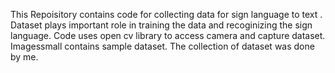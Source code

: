 This Repoisitory contains code for collecting data for sign language to text . 
Dataset plays important role in training the data and recoginizing the sign language.
Code uses open cv library to access camera and capture dataset.
Imagessmall contains sample dataset.
The collection of dataset was done by me.

